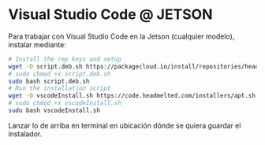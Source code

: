 # Visual Studio Code @ JETSON

Para trabajar con Visual Studio Code en la Jetson (cualquier modelo), instalar mediante:

```bash
# Install the rep keys and setup
wget -O script.deb.sh https://packagecloud.io/install/repositories/headmelted/codebuilds/script.deb.sh 
# sudo chmod +x script.deb.sh
sudo bash script.deb.sh
# Run the installation script
wget -O vscodeInstall.sh https://code.headmelted.com/installers/apt.sh
# sudo chmod +x vscodeInstall.sh
sudo bash vscodeInstall.sh
```

Lanzar lo de arriba en terminal en ubicación dónde se quiera guardar el instalador.